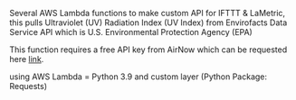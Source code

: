 Several AWS Lambda functions to make custom API for IFTTT & LaMetric, this pulls Ultraviolet (UV) Radiation Index (UV Index) from Envirofacts Data Service API which is U.S. Environmental Protection Agency (EPA)

This function requires a free API key from AirNow which can be requested here [link](https://www.epa.gov/enviro/web-services).

using AWS Lambda = Python 3.9 and custom layer (Python Package: Requests)
